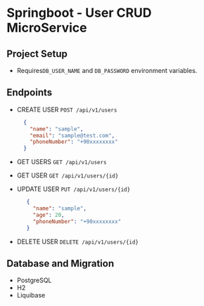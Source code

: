 # Springboot - User CRUD MicroService

## Project Setup
- Requires`DB_USER_NAME` and `DB_PASSWORD` environment variables.
## Endpoints

- CREATE USER `POST /api/v1/users`
    ```json
      {
        "name": "sample",
        "email": "sample@test.com",
        "phoneNumber": "+90xxxxxxxx"
      }

    ```

- GET USERS  `GET /api/v1/users`
- GET USER `GET /api/v1/users/{id}`
- UPDATE USER `PUT /api/v1/users/{id}`
    ```json
       {
         "name": "sample",
         "age": 20,
         "phoneNumber": "+90xxxxxxxx"
       }
    ```
- DELETE USER `DELETE /api/v1/users/{id}`



## Database and Migration
  - PostgreSQL
  - H2
  - Liquibase

